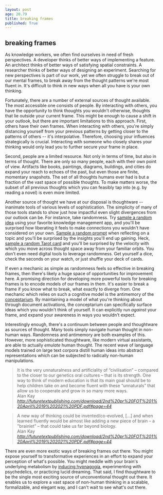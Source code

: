 ```yaml
---
layout: post
age: 20.79
title: breaking frames
published: True
---
```


## breaking frames

As knowledge workers, we often find ourselves in need of fresh perspectives. A developer thinks of better ways of implementing a feature. An architect thinks of better ways of satisfying spatial constraints. A researcher thinks of better ways of designing an experiment. Searching for new perspectives is part of our work, yet we often struggle to break out of our mental frames, to break away from the thought patterns we're most fluent in. It's difficult to think in new ways when all you have is your own thinking.

Fortunately, there are a number of external sources of thought available. The most accessible one consists of people. By interacting with others, you have the opportunity to think thoughts you wouldn't otherwise, thoughts that lie outside your current frame. This might be enough to cause a shift in your outlook, but there are important limitations to this approach. First, others have their own frames. When interacting with others, you're simply distancing yourself from your previous patterns by getting closer to the patterns of others -- it's interpolative. Therefore, choosing your influences strategically is crucial. Interacting with someone who closely shares your thinking would only lead you to further secure your frame in place.

Second, people are a limited resource. Not only in terms of time, but also in terms of thought. There are only so many people, each with their own point of view. Artifacts like books, paintings, diagrams, buildings, and cities do expand your reach to echoes of the past, but even those are finite, momentary snapshots. The set of all thoughts humans ever had is but a fraction of the vast space of possible thoughts. To make matters worse, the subset of all previous thoughts which you can feasibly tap into (e.g. by reading a novel) is even more limited.

Another source of thought we have at our disposal is thoughtware -- inanimate tools of various levels of sophistication. The simplicity of many of those tools stands to show just how impactful even slight divergences from our outlook can be. For instance, take randomness. Try [sample a random idea](https://youtu.be/Oxbv9EnhSuk?t=1161) using your favorite knowledge management app, and you'll be surprised how liberating it feels to make connections you wouldn't have considered on your own. [Sample a random prompt](/thoughtware/k-probes/) when reflecting on a topic and you'll be surprised by the insights you'll end up gaining. Heck, [sample a random Tarot card](https://busterbenson.com/tarot/) and you'll be surprised by the velocity with which you move across thought space away from your familiar orbits. You don't even need digital tools to leverage randomness. Get yourself a dice, check the seconds on your watch, or just shuffle your deck of cards.

If even a mechanic as simple as randomness feels so effective in breaking frames, then there's likely a huge space of opportunities for improvement here. A promising direction for developing more powerful tools for breaking frames is to encode models of our frames in them. It's easier to break a frame if you know what to break, what exactly to diverge from. One mechanic which relies on such a cognitive model is the antimemory of the [conceptarium](/thoughtware/conceptarium/). By maintaining a model of what you're thinking about through document activations, the conceptarium can specifically surface ideas which you wouldn't think of yourself. It can explicitly run _against_ your frame, and expand your awareness in ways you wouldn't expect.

Interestingly enough, there's a continuum between people and thoughtware as sources of thought. Many tools simply navigate human thought in non-human ways. Randomness and antimemory are both examples of this. However, more sophisticated thoughtware, like modern virtual assistants, are able to actually _emulate_ human thought. The recent wave of language models trained on large text corpora distill human ideas into abstract representations which can be subjected to radically non-human manipulations.

<div class="top-pad"><blockquote class="quoteback" darkmode="" data-title="The Future Of Text" data-author="Alan Kay" cite="http://futuretextpublishing.com/download/2nd%20pr%20FOT%201%20April%2019%202021%20PDF.pdf#page=44">
It is the very unnaturalness and artificiality of “civilisation” – 
compared to the closer to our genetics oral cultures – that is its 
strength. One way to think of modern education is that its main goal 
should be to help children take on and become fluent with these 
“unnaturals” that allow us to cooperate and grow in so many more ways.
<footer>Alan Kay<cite> <a href="http://futuretextpublishing.com/download/2nd%20pr%20FOT%201%20April%2019%202021%20PDF.pdf#page=44">http://futuretextpublishing.com/download/2nd%20pr%20FOT%201%20April%2019%202021%20PDF.pdf#page=44</a></cite></footer>
</blockquote><script note="" src="https://cdn.jsdelivr.net/gh/Blogger-Peer-Review/quotebacks@1/quoteback.js"></script></div>

<div class="top-pad"><blockquote class="quoteback" darkmode="" data-title="The Future Of Text" data-author="Alan Kay" cite="http://futuretextpublishing.com/download/2nd%20pr%20FOT%201%20April%2019%202021%20PDF.pdf#page=44">
<div><div><span>A new way of thinking could be invented/co-evolved, </span><span>[</span><span>...</span><span>]</span><span> and when learned fluently would be almost like adding a new piece of brain </span><span>– a "brainlet" </span><span>– that could take us far beyond biology.</span></div></div>
<footer>Alan Kay<cite> <a href="http://futuretextpublishing.com/download/2nd%20pr%20FOT%201%20April%2019%202021%20PDF.pdf#page=44">http://futuretextpublishing.com/download/2nd%20pr%20FOT%201%20April%2019%202021%20PDF.pdf#page=44</a></cite></footer>
</blockquote><script note="" src="https://cdn.jsdelivr.net/gh/Blogger-Peer-Review/quotebacks@1/quoteback.js"></script></div>

There are even more exotic ways of breaking frames out there. You might expose yourself to transformative experiences in an effort to expand your perception of what's possible. You might meddle with your brain's underlying metabolism by [inducing hypnagogia](https://www.healthline.com/health/hypnagogia#inducing-hypnagogia), experimenting with psychedelics, or practicing lucid dreaming. That said, I find thoughtware to be the single most exciting source of unconventional thought out there. It enables us to explore a vast space of non-human thinking in a scalable, formalizable, and elegant way, and I can't wait to see what's out there.

